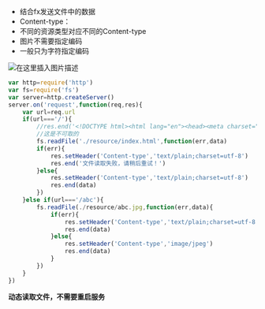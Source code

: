 ﻿ - 结合fx发送文件中的数据
 - Content-type：
 - 不同的资源类型对应不同的Content-type
 - 图片不需要指定编码
 - 一般只为字符指定编码

![在这里插入图片描述](https://img-blog.csdnimg.cn/6a984977ee984f67b377fc96787fffd4.png?x-oss-process=image/watermark,type_ZHJvaWRzYW5zZmFsbGJhY2s,shadow_50,text_Q1NETiBAcHVyaXR5LWdvb2Q=,size_20,color_FFFFFF,t_70,g_se,x_16)

```javascript
var http=require('http')
var fs=require('fs')
var server=http.createServer()
server.on('request',function(req,res){
	var url=req.url
	if(url==='/'){
		//res.end('<!DOCTYPE html><html lang="en"><head><meta charset="UTF-8"><meta http-equiv="X-UA-Compatible" content="IE=edge"><meta name="viewport" content="width=devicewidth, initial-scale=1.0"><title>Document</title></head><body><p>helloworld</p></body></html>')
		//这是不可取的
		fs.readFile('./resource/index.html',function(err,data)
		if(err){
			res.setHeader('Content-type','text/plain;charset=utf-8')
			res.end('文件读取失败，请稍后重试！')
		}else{
			res.setHeader('Content-type','text/plain;charset=utf-8')
			res.end(data)
		})
	}else if(url==='/abc'){
		fs.readFile(./resource/abc.jpg,function(err,data){
			if(err){
				res.setHeader('Content-type','text/plain;charset=utf-8')
				res.end(data)
			}else{
				res.setHeader('Content-type','image/jpeg')
				res.end(data)
			}
		})
	}
})
```
**动态读取文件，不需要重启服务**

